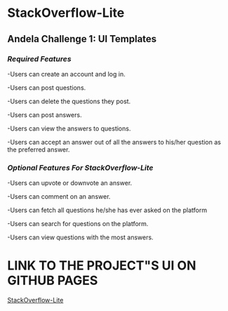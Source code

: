 # **StackOverflow-Lite**


## Andela Challenge 1: UI Templates

### *Required Features*

-Users can create an account and log in.

-Users can post questions.

-Users can delete the questions they post.

-Users can post answers.

-Users can view the answers to questions.

-Users can accept an answer out of all the answers to his/her question as the preferred answer. 




### *Optional Features For StackOverflow-Lite*

-Users can upvote or downvote an answer.

-Users can comment on an answer.

-Users can fetch all questions he/she has ever asked on the platform

-Users can search for questions on the platform.

-Users can view questions with the most answers.

# **LINK TO THE PROJECT"S UI ON GITHUB PAGES**
[StackOverflow-Lite](jsnakegithub.github.io)




